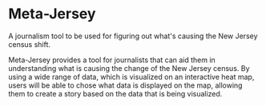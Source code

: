 # Meta-Jersey
A journalism tool to be used for figuring out what's causing the New Jersey census shift. 

Meta-Jersey provides a tool for journalists that can aid them in understanding what is causing the change of the New Jersey census. By using a wide range of data, which is visualized on an interactive heat map, users will be able to chose what data is displayed on the map, allowing them to create a story based on the data that is being visualized.
